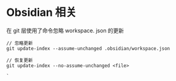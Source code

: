 # Obsidian 相关

在 git 层使用了命令忽略 workspace. json 的更新
```
// 忽略更新
git update-index --assume-unchanged .obsidian/workspace.json 

// 恢复更新
git update-index --no-assume-unchanged <file>

`
